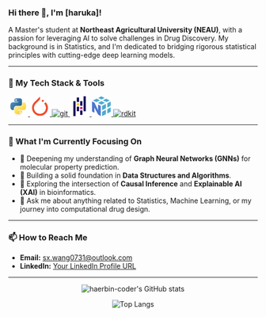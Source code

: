 ### Hi there 👋, I'm [haruka]!

<!--
**harukafreeze** is a ✨ _special_ ✨ repository because its `README.md` (this file) appears on your GitHub profile.

Here are some ideas to get you started:

- 🔭 I’m currently working on ...
- 🌱 I’m currently learning ...
- 👯 I’m looking to collaborate on ...
- 🤔 I’m looking for help with ...
- 💬 Ask me about ...
- 📫 How to reach me: ...
- 😄 Pronouns: ...
- ⚡ Fun fact: ...
-->

A Master's student at **Northeast Agricultural University (NEAU)**, with a passion for leveraging AI to solve challenges in Drug Discovery. My background is in Statistics, and I'm dedicated to bridging rigorous statistical principles with cutting-edge deep learning models.

---

### 🔧 My Tech Stack & Tools

<p align="left">
  <a href="https://www.python.org" target="_blank"> <img src="https://raw.githubusercontent.com/devicons/devicon/master/icons/python/python-original.svg" alt="python" width="40" height="40"/> </a>
  <a href="https://pytorch.org/" target="_blank"> <img src="https://raw.githubusercontent.com/devicons/devicon/master/icons/pytorch/pytorch-original.svg" alt="pytorch" width="40" height="40"/> </a>
  <a href="https://git-scm.com/" target="_blank"> <img src="https://www.vectorlogo.zone/logos/git-scm/git-scm-icon.svg" alt="git" width="40" height="40"/> </a>
  <a href="https://pandas.pydata.org/" target="_blank"> <img src="https://raw.githubusercontent.com/devicons/devicon/master/icons/pandas/pandas-original.svg" alt="pandas" width="40" height="40"/> </a>
  <a href="https://numpy.org/" target="_blank"> <img src="https://raw.githubusercontent.com/devicons/devicon/master/icons/numpy/numpy-original.svg" alt="numpy" width="40" height="40"/> </a>
   <a href="https://www.rdkit.org/" target="_blank"> <img src="https://avatars.githubusercontent.com/u/580231?s=200&v=4" alt="rdkit" width="40" height="40"/> </a>
</p>

---

### 🌱 What I'm Currently Focusing On

- 🔭 Deepening my understanding of **Graph Neural Networks (GNNs)** for molecular property prediction.
- 🌱 Building a solid foundation in **Data Structures and Algorithms**.
- 👯 Exploring the intersection of **Causal Inference** and **Explainable AI (XAI)** in bioinformatics.
- 💬 Ask me about anything related to Statistics, Machine Learning, or my journey into computational drug design.

---

### 📫 How to Reach Me

- **Email:** [sx.wang0731@outlook.com](mailto:sx.wang0731@outlook.com)
- **LinkedIn:** [Your LinkedIn Profile URL](https://linkedin.com/in/your-profile) <!-- 如果有的话 -->

---
<!-- 下面这部分可以展示你的GitHub统计数据，让你的主页更酷 -->
<p align="center">
  <img src="https://github-readme-stats.vercel.app/api?username=haerbin-coder&show_icons=true&theme=radical" alt="haerbin-coder's GitHub stats" />
</p>
<p align="center">
  <img src="https://github-readme-stats.vercel.app/api/top-langs/?username=haerbin-coder&layout=compact&theme=radical" alt="Top Langs" />
</p>

